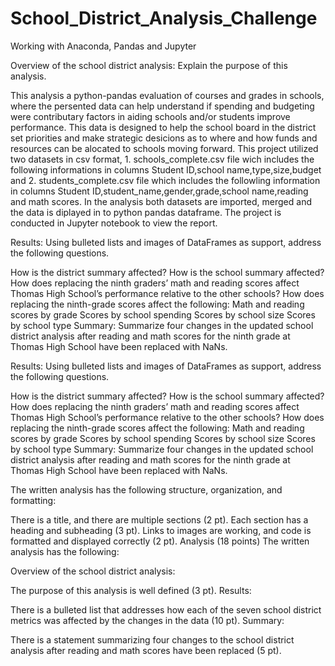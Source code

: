 # School_District_Analysis_Challenge

Working with Anaconda, Pandas and Jupyter


Overview of the school district analysis: Explain the purpose of this analysis.

This analysis a python-pandas evaluation of courses and grades in schools, where the persented data can help understand if spending and budgeting were contributary factors in aiding schools and/or students improve performance. This data is designed to help the school board in  the district set priorities and make strategic desicions as to where and how funds and resources can be alocated to schools moving forward.
This project utilized two datasets in csv format, 1. schools_complete.csv file wich includes the following informations in columns Student ID,school name,type,size,budget and 2. students_complete.csv file which includes the followling information in columns Student ID,student_name,gender,grade,school name,reading and math scores. In the analysis both datasets are imported, merged and the data is diplayed in to python pandas dataframe. The project is conducted in Jupyter notebook to view the report.


Results: Using bulleted lists and images of DataFrames as support, address the following questions.




How is the district summary affected?
How is the school summary affected?
How does replacing the ninth graders’ math and reading scores affect Thomas High School’s performance relative to the other schools?
How does replacing the ninth-grade scores affect the following:
Math and reading scores by grade
Scores by school spending
Scores by school size
Scores by school type
Summary: Summarize four changes in the updated school district analysis after reading and math scores for the ninth grade at Thomas High School have been replaced with NaNs.




Results: Using bulleted lists and images of DataFrames as support, address the following questions.




How is the district summary affected?
How is the school summary affected?
How does replacing the ninth graders’ math and reading scores affect Thomas High School’s performance relative to the other schools?
How does replacing the ninth-grade scores affect the following:
Math and reading scores by grade
Scores by school spending
Scores by school size
Scores by school type
Summary: Summarize four changes in the updated school district analysis after reading and math scores for the ninth grade at Thomas High School have been replaced with NaNs.





The written analysis has the following structure, organization, and formatting:

There is a title, and there are multiple sections (2 pt).
Each section has a heading and subheading (3 pt).
Links to images are working, and code is formatted and displayed correctly (2 pt).
Analysis (18 points)
The written analysis has the following:

Overview of the school district analysis:

The purpose of this analysis is well defined (3 pt).
Results:

There is a bulleted list that addresses how each of the seven school district metrics was affected by the changes in the data (10 pt).
Summary:

There is a statement summarizing four changes to the school district analysis after reading and math scores have been replaced (5 pt).